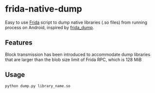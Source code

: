 # frida-native-dump
Easy to use [Frida](https://frida.re/) script to dump native libraries (.so files) from running process on Android, 
inspired by [frida_dump](https://github.com/lasting-yang/frida_dump).    

## Features
Block transmission has been introduced to accommodate dump libraries that are larger than the blob size limit of Frida RPC, which is 128 MiB

## Usage
```sh
python dump.py library_name.so
```